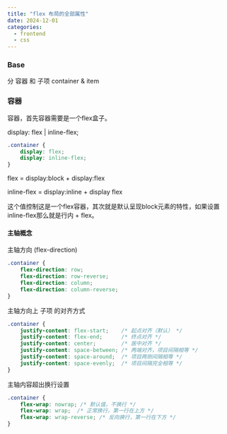 ```yaml
---
title: "flex 布局的全部属性"
date: 2024-12-01
categories:
  - frontend
  - css
---
```

### Base
分 容器 和 子项
container & item

### 容器

容器，首先容器需要是一个flex盒子。

display: flex | inline-flex;

```css
.container {
    display: flex;
    display: inline-flex;
}
```

flex = display:block + display:flex

inline-flex = display:inline + display flex

这个值控制这是一个flex容器，其次就是默认呈现block元素的特性，如果设置inline-flex那么就是行内 + flex。

#### 主轴概念

主轴方向 (flex-direction)

```css
.container {
    flex-direction: row;
    flex-direction: row-reverse;
    flex-direction: column;
    flex-direction: column-reverse;
}
```

主轴方向上 子项 的对齐方式

```css
.container {
    justify-content: flex-start;    /* 起点对齐（默认） */
    justify-content: flex-end;      /* 终点对齐 */
    justify-content: center;        /* 居中对齐 */
    justify-content: space-between; /* 两端对齐，项目间隔相等 */
    justify-content: space-around;  /* 项目两侧间隔相等 */
    justify-content: space-evenly;  /* 项目间隔完全相等 */
}
```

主轴内容超出换行设置

```css
.container {
    flex-wrap: nowrap; /* 默认值，不换行 */
    flex-wrap: wrap;  /* 正常换行，第一行在上方 */
    flex-wrap: wrap-reverse; /* 反向换行，第一行在下方 */
}
```